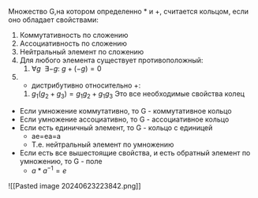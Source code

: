 Множество G,на котором определенно * и +, считается кольцом, если оно обладает свойствами:
1) Коммутативность по сложению
2) Ассоциативность по сложению
3) Нейтральный элемент по сложению
4) Для любого элемента существует противоположный: 
	1) $\forall g\ \ \exists -g:\ g+(-g)=0$
5) * дистрибутивно относительно +:
	1) $g_1(g_2+g_3)=g_1g_2+g_1g_3$
Это все необходимые свойства колец

- Если умножение коммутативно, то G - коммутативное кольцо
- Если умножение ассоциативно, то G - ассоциативное кольцо
- Если есть единичный элемент, то G - кольцо с единицей
	- ae=ea=a
	- Т.е. нейтральный элемент по умножению
- Если есть все вышестоящие свойства, и есть обратный элемент по умножению, то G - поле
	- $a*a^{-1} = e$


![[Pasted image 20240623223842.png]]
